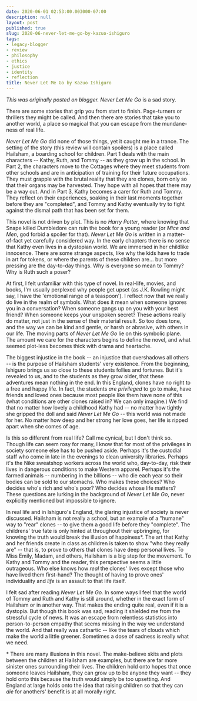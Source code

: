```yaml
---
date: 2020-06-01 02:53:00.003000-07:00
description: null
layout: post
published: true
slug: 2020-06-never-let-me-go-by-kazuo-ishiguro
tags:
- legacy-blogger
- review
- philosophy
- ethics
- justice
- identity
- reflection
title: Never Let Me Go by Kazuo Ishiguro
---
```



*This was originally posted on blogger.*
*Never Let Me Go* is a sad story.   

  

There are some stories that grip you from start to finish. Page-turners or thrillers they might be called. And then there are stories that take you to another world, a place so magical that you can escape from the mundane-ness of real life.  

  

*Never Let Me Go* did none of those things, yet it caught me in a trance. The setting of the story (this review will contain spoilers) is a place called Hailsham, a boarding school for children. Part 1 deals with the main characters -- Kathy, Ruth, and Tommy -- as they grow up in the school. In Part 2, the characters move to the Cottages where they meet students from other schools and are in anticipation of training for their future occupations. They must grapple with the brutal reality that they are clones, born only so that their organs may be harvested. They hope with all hopes that there may be a way out. And in Part 3, Kathy becomes a carer for Ruth and Tommy. They reflect on their experiences, soaking in their last moments together before they are "completed", and Tommy and Kathy eventually try to fight against the dismal path that has been set for them.  

  

This novel is not driven by plot. This is no *Harry Potter*, where knowing that Snape killed Dumbledore can ruin the book for a young reader (or *Mice and Men*, god forbid a spoiler for that). *Never Let Me Go* is written in a matter-of-fact yet carefully considered way. In the early chapters there is no sense that Kathy even lives in a dystopian world. We are immersed in her childlike innocence. There are some strange aspects, like why the kids have to trade in art for tokens, or where the parents of these children are... but more pressing are the day-to-day things. Why is everyone so mean to Tommy? Why is Ruth such a poser?  

  

At first, I felt unfamiliar with this type of novel. In real-life, movies, and books, I'm usually perplexed why people get upset (as J.K. Rowling might say, I have the 'emotional range of a teaspoon'). I reflect now that we really do live in the realm of symbols. What
does it mean when someone ignores you in a conversation? When someone
gangs up on you with your best friend? When someone keeps your unspoken secret? These actions really do matter, not
just in the sense of their material result. So too does tone, and the
way we can be kind and gentle, or harsh or abrasive, with others in
our life. The moving parts of *Never Let Me Go* lie on this symbolic plane. The amount we care for the characters begins to define the novel, and what seemed plot-less becomes thick with drama and heartache.  

  

The biggest injustice in the book -- an injustice that overshadows all others -- is the purpose of Hailsham students' very existence. From the beginning, Ishiguro brings us so close to these students follies and fortunes. But it's revealed to us, and to the students as they grow older, that these adventures mean nothing in the end. In this England, clones have no right to a free and happy life. In fact, the students *are privileged* to go to make, have friends and loved ones because most people like them have none of this (what conditions are other clones raised in? We can only imagine.) We find that no matter how lovely a childhood Kathy had -- no matter how tightly she gripped the doll and said *Never Let Me Go* -- this world was not made for her. No matter how deep and her strong her love goes, her life is ripped apart when she comes of age.   

  

Is this so different from real life? Call me cynical, but I don't think so. Though life can seem rosy for many, I know that for most of the privileges in society someone else has to be pushed aside. Perhaps it's the custodial staff who come in late in the evenings to clean university libraries. Perhaps it's the Nike sweatshop workers across the world who, day-to-day, risk their lives in dangerous conditions to make Western apparel. Perhaps it's the farmed animals -- numbering in the billions -- who die each year so their bodies can be sold to our stomachs. Who makes these choices? Who decides who's rich and who's poor? Who decides whose life matters? These questions are lurking in the background of *Never Let Me Go*, never explicitly mentioned but impossible to ignore.  

  

In real life and in Ishiguro's England, the glaring injustice of society is never discussed. Hailsham is not really a school, but an example of a "humane" way to "rear" clones -- to give them a good life before they "complete". The childrens' true fate is only hinted at throughout their upbringing, for knowing the truth would break the illusion of happiness\*. The art that Kathy and her friends create in class as children is taken to show "who they really are" -- that is, to prove to others that clones have deep personal lives. To Miss Emily, Madam, and others, Hailsham is a big step for the movement. To Kathy and Tommy and the reader, this perspective seems a little outrageous. Who else knows how *real* the clones' lives except those who have lived them first-hand? The thought of having to prove ones' individuality and *life* is an assault to that life itself.  

  

I felt sad after reading *Never Let Me Go.* In some ways I feel that the world of Tommy and Ruth and Kathy is still around, whether in the exact form of Hailsham or in another way. That makes the ending quite real, even if it is a dystopia. But though this book was sad, reading it shielded me from the stressful cycle of news. It was an escape from relentless statistics into person-to-person empathy that seems missing in the way we understand the world. And that really was cathartic -- like the tears of clouds which make the world a little greener. Sometimes a dose of sadness is really what we need.  

  

  

\* There are many illusions in this novel. The make-believe skits and plots between the children at Hailsham are examples, but there are far more sinister ones surrounding their lives. The children hold onto hopes that once someone leaves Hailsham, they can grow up to be anyone they want -- they hold onto this because the truth would simply be too upsetting. And England at large holds onto the idea that raising children so that they can *die* for anothers' benefit is at all morally right. 